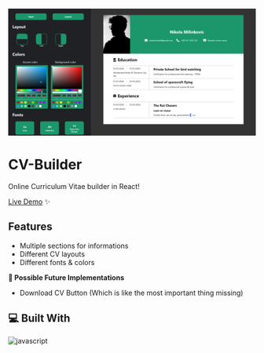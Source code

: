 ![Example Image](./public/img/readme-banner.png)

# CV-Builder
Online Curriculum Vitae builder in React!<br>

[Live Demo](https://cv-builder-ten-sigma.vercel.app/) ✨

## Features
- Multiple sections for informations
- Different CV layouts
- Different fonts & colors

**🧭 Possible Future Implementations**
- Download CV Button (Which is like the most important thing missing)

## 💻 Built With
![javascript](https://skillicons.dev/icons?i=react,js,css&perline=10)
